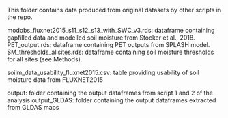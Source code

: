 This folder contains data produced from original datasets by other scripts in the repo. 

modobs_fluxnet2015_s11_s12_s13_with_SWC_v3.rds: dataframe containing gapfilled data and modelled soil moisture from Stocker et al., 2018. 
PET_output.rds: dataframe containing PET outputs from SPLASH model. 
SM_thresholds_allsites.rds: dataframe containing soil moisture thresholds for all sites (see Methods).

soilm_data_usability_fluxnet2015.csv: table providing usability of soil moisture data from FLUXNET2015

output: folder containing the output dataframes from script 1 and 2 of the analysis
output_GLDAS: folder containing the output dataframes extracted from GLDAS maps
